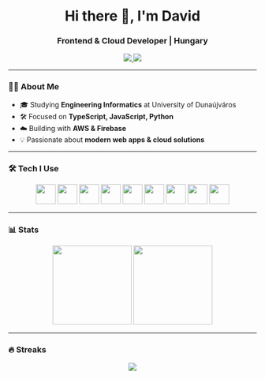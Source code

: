 <!-- Banner -->
<h1 align="center">Hi there 👋, I'm David</h1>
<h3 align="center">Frontend & Cloud Developer | Hungary</h3>

<p align="center">
  <a href="http://www.linkedin.com/in/bighomiedavid">
    <img src="https://img.shields.io/badge/LinkedIn-0A66C2?style=flat-square&logo=linkedin&logoColor=white" />
  </a>
  <a href="https://twitter.com/">
    <img src="https://img.shields.io/badge/Twitter-1DA1F2?style=flat-square&logo=twitter&logoColor=white" />
  </a>
</p>

---

### 👨‍💻 About Me
- 🎓 Studying **Engineering Informatics** at University of Dunaújváros  
- 🛠️ Focused on **TypeScript, JavaScript, Python**  
- ☁️ Building with **AWS & Firebase**  
- 💡 Passionate about **modern web apps & cloud solutions**

---

### 🛠 Tech I Use
<p align="center">
  <img src="https://cdn.jsdelivr.net/gh/devicons/devicon/icons/typescript/typescript-original.svg" height="40" />
  <img src="https://cdn.jsdelivr.net/gh/devicons/devicon/icons/javascript/javascript-original.svg" height="40" />
  <img src="https://cdn.jsdelivr.net/gh/devicons/devicon/icons/python/python-original.svg" height="40" />
  <img src="https://cdn.jsdelivr.net/gh/devicons/devicon/icons/react/react-original.svg" height="40" />
  <img src="https://cdn.jsdelivr.net/gh/devicons/devicon/icons/nodejs/nodejs-original.svg" height="40" />
  <img src="https://cdn.jsdelivr.net/gh/devicons/devicon/icons/firebase/firebase-plain.svg" height="40" />
  <img src="https://cdn.jsdelivr.net/gh/devicons/devicon/icons/amazonwebservices/amazonwebservices-original.svg" height="40" />
  <img src="https://cdn.jsdelivr.net/gh/devicons/devicon/icons/mongodb/mongodb-original.svg" height="40" />
  <img src="https://cdn.jsdelivr.net/gh/devicons/devicon/icons/tailwindcss/tailwindcss-plain.svg" height="40" />
</p>

---

### 📊 Stats
<p align="center">
  <img src="https://github-readme-stats.vercel.app/api?username=birodavidka&show_icons=true&theme=tokyonight&hide_border=true" height="160" />
  <img src="https://github-readme-stats.vercel.app/api/top-langs?username=birodavidka&layout=compact&theme=tokyonight&hide_border=true" height="160" />
</p>

---

### 🔥 Streaks
<p align="center">
  <img src="https://streak-stats.demolab.com?user=birodavidka&theme=tokyonight&hide_border=true" />
</p>
